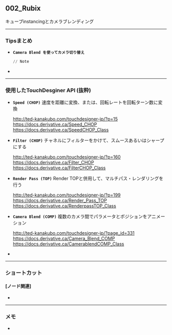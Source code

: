 ## 002_Rubix
キューブinstancingとカメラブレンディング

---
### Tipsまとめ

- **``Camera Blend を使ってカメラ切り替え``**

  ```Python
  // Note
  ```




- 

------

### 使用したTouchDesginer API (抜粋)

- **``Speed (CHOP)``**
  速度を距離に変換、または、回転レートを回転ターン数に変換

  http://ted-kanakubo.com/touchdesigner-jp/?p=15
  https://docs.derivative.ca/Speed_CHOP
  https://docs.derivative.ca/SpeedCHOP_Class




- **``Filter (CHOP)``**
  チャネルにフィルターをかけて、スムースあるいはシャープにする

  http://ted-kanakubo.com/touchdesigner-jp/?p=160
  https://docs.derivative.ca/Filter_CHOP
  https://docs.derivative.ca/FilterCHOP_Class



- **``Render Pass (TOP)``**
  Render TOPと併用して、マルチパス・レンダリングを行う

  http://ted-kanakubo.com/touchdesigner-jp/?p=199
  https://docs.derivative.ca/Render_Pass_TOP
  https://docs.derivative.ca/RenderpassTOP_Class



- **``Camera Blend (COMP)``**
  複数のカメラ間でパラメータとポジションをアニメーション

  http://ted-kanakubo.com/touchdesigner-jp/?page_id=331
  https://docs.derivative.ca/Camera_Blend_COMP
  https://docs.derivative.ca/CamerablendCOMP_Class



- 

------

### ショートカット

#### [ノード関連]

- 

------

### メモ

- 